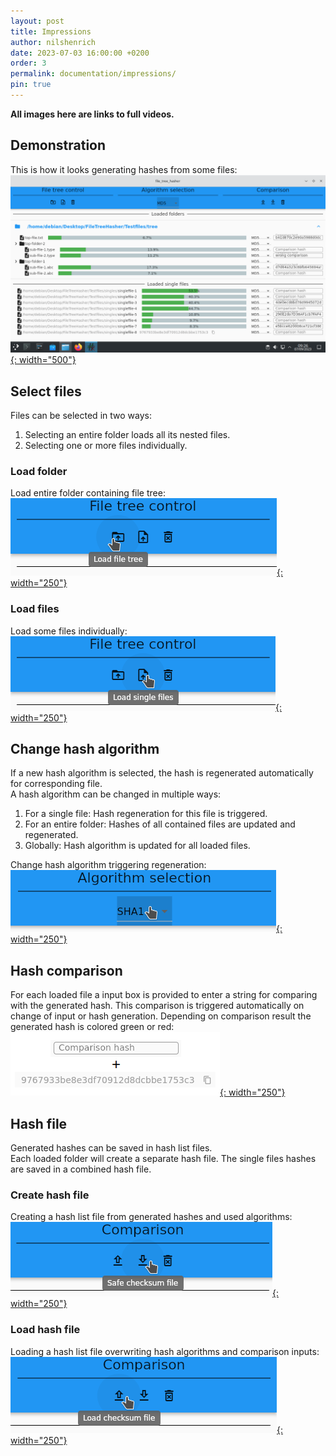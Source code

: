 ```yaml
---
layout: post
title: Impressions
author: nilshenrich
date: 2023-07-03 16:00:00 +0200
order: 3
permalink: documentation/impressions/
pin: true
---
```


**All images here are links to full videos.**

## Demonstration

This is how it looks generating hashes from some files:\
[![Demo video](/assets/gallery/img/demo.png){: width="500"}](../../assets/gallery/vid/demo.mp4)

## Select files

Files can be selected in two ways:
1. Selecting an entire folder loads all its nested files.
1. Selecting one or more files individually.

### Load folder

Load entire folder containing file tree:\
[![Load folder](/assets/gallery/img/add-folder.png){: width="250"}](../../assets/gallery/vid/add-folder.mp4)

### Load files

Load some files individually:\
[![Load folder](/assets/gallery/img/add-files.png){: width="250"}](../../assets/gallery/vid/add-files.mp4)

## Change hash algorithm

If a new hash algorithm is selected, the hash is regenerated automatically for corresponding file.\
A hash algorithm can be changed in multiple ways:
1. For a single file: Hash regeneration for this file is triggered.
1. For an entire folder: Hashes of all contained files are updated and regenerated.
1. Globally: Hash algorithm is updated for all loaded files.

Change hash algorithm triggering regeneration:\
[![Load folder](/assets/gallery/img/change-hash.png){: width="250"}](../../assets/gallery/vid/change-hash.mp4)

## Hash comparison

For each loaded file a input box is provided to enter a string for comparing with the generated hash. This comparison is triggered automatically on change of input or hash generation. Depending on comparison result the generated hash is colored green or red:\
[![Load folder](/assets/gallery/img/change-comp.png){: width="250"}](../../assets/gallery/vid/change-comp.mp4)

## Hash file

Generated hashes can be saved in hash list files.\
Each loaded folder will create a separate hash file. The single files hashes are saved in a combined hash file.

### Create hash file

Creating a hash list file from generated hashes and used algorithms:\
[![Load folder](/assets/gallery/img/save-hashfile.png){: width="250"}](../../assets/gallery/vid/save-hashfile.mp4)

### Load hash file

Loading a hash list file overwriting hash algorithms and comparison inputs:\
[![Load folder](/assets/gallery/img/load-hashfile.png){: width="250"}](../../assets/gallery/vid/load-hashfile.mp4)
